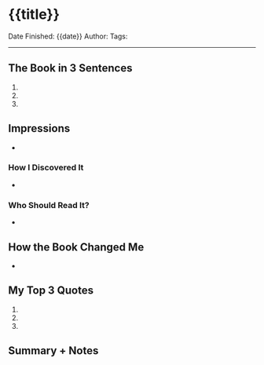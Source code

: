 # {{title}}

Date Finished: {{date}}
Author:
Tags:

---

## The Book in 3 Sentences
1. 
2. 
3. 

## Impressions
- 

### How I Discovered It
- 

### Who Should Read It?
- 

## How the Book Changed Me
- 

## My Top 3 Quotes
1. 
2. 
3. 

## Summary + Notes